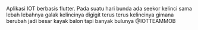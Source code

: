 Aplikasi IOT berbasis flutter.
Pada suatu hari bunda ada seekor kelinci sama lebah lebahnya galak kelincinya digigit terus terus kelincinya gimana berubah jadi besar kayak balon tapi banyak bulunya
@IOTTEAMMOB
